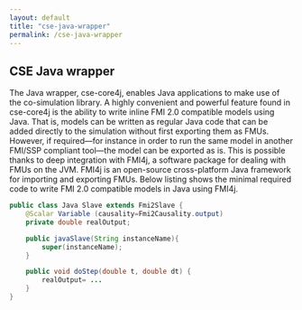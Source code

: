 ```yaml
---
layout: default
title: "cse-java-wrapper"
permalink: /cse-java-wrapper
---
```


## CSE Java wrapper
The Java wrapper, cse-core4j, enables Java applications to make use of the co-simulation library.
A highly convenient and powerful feature found in cse-core4j
is the ability to write inline FMI 2.0 compatible models
using Java. That is, models can be written as regular Java
code that can be added directly to the simulation without first
exporting them as FMUs. However, if required—for instance
in order to run the same model in another FMI/SSP compliant
tool—the model can be exported as is. This is possible thanks
to deep integration with FMI4j, a software package for
dealing with FMUs on the JVM. FMI4j is an open-source cross-platform Java framework for
importing and exporting FMUs. Below listing shows the minimal required code to write FMI 2.0 compatible models in Java using FMI4j.

```java
public class Java Slave extends Fmi2Slave {
    @Scalar Variable (causality=Fmi2Causality.output)
    private double realOutput;

    public javaSlave(String instanceName){
        super(instanceName);
    }

    public void doStep(double t, double dt) {
        realOutput= ...
    }
}
```